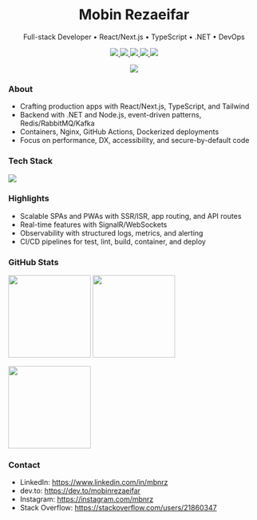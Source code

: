 <h1 align="center">Mobin Rezaeifar</h1>
<p align="center">Full-stack Developer • React/Next.js • TypeScript • .NET • DevOps</p>

<p align="center">
  <a href="https://www.linkedin.com/in/mbnrz">
    <img src="https://img.shields.io/badge/LinkedIn-mbnrz-0A66C2?logo=linkedin&logoColor=white" />
  </a>
  <a href="https://dev.to/mobinrezaeifar">
    <img src="https://img.shields.io/badge/dev.to-@mobinrezaeifar-0A0A0A?logo=devdotto&logoColor=white" />
  </a>
  <a href="https://instagram.com/mbnrz">
    <img src="https://img.shields.io/badge/Instagram-@mbnrz-E4405F?logo=instagram&logoColor=white" />
  </a>
  <a href="https://stackoverflow.com/users/21860347">
    <img src="https://img.shields.io/badge/Stack%20Overflow-21860347-F48024?logo=stackoverflow&logoColor=white" />
  </a>
  <img src="https://komarev.com/ghpvc/?username=mobinrezaeifar&label=Views&color=1f6feb" />
</p>

<p align="center">
  <img src="https://readme-typing-svg.demolab.com?font=Inter&weight=500&size=20&pause=1200&center=true&vCenter=true&width=900&lines=Building+clean+UIs%2C+solid+APIs%2C+and+reliable+infra;React+%2F+Next.js+%7C+TypeScript+%7C+.NET+%7C+Node.js;Cloud+%26+Containers+%7C+CI%2FCD+%7C+Monitoring" />
</p>

### About
- Crafting production apps with React/Next.js, TypeScript, and Tailwind
- Backend with .NET and Node.js, event-driven patterns, Redis/RabbitMQ/Kafka
- Containers, Nginx, GitHub Actions, Dockerized deployments
- Focus on performance, DX, accessibility, and secure-by-default code

### Tech Stack
<p>
  <img src="https://skillicons.dev/icons?i=ts,js,react,next,redux,tailwind,html,css,nodejs,express,dotnet,cs,python,docker,nginx,linux,git,github,postgres,mysql,mongodb,sqlite,redis,rabbitmq,kafka,prisma,webpack,jest,vitest" />
</p>

### Highlights
- Scalable SPAs and PWAs with SSR/ISR, app routing, and API routes
- Real-time features with SignalR/WebSockets
- Observability with structured logs, metrics, and alerting
- CI/CD pipelines for test, lint, build, container, and deploy

### GitHub Stats
<p align="left">
  <img height="165" src="https://github-readme-stats.vercel.app/api?username=mobinrezaeifar&show_icons=true&hide_border=true&theme=transparent" />
  <img height="165" src="https://github-readme-streak-stats.herokuapp.com?user=mobinrezaeifar&theme=transparent&hide_border=true" />
</p>

<p align="left">
  <img height="165" src="https://github-readme-stats.vercel.app/api/top-langs/?username=mobinrezaeifar&layout=compact&hide_border=true&theme=transparent" />
</p>



### Contact
- LinkedIn: https://www.linkedin.com/in/mbnrz
- dev.to: https://dev.to/mobinrezaeifar
- Instagram: https://instagram.com/mbnrz
- Stack Overflow: https://stackoverflow.com/users/21860347
